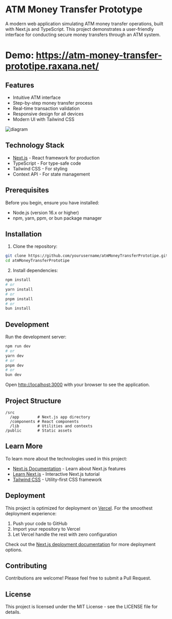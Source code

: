 # ATM Money Transfer Prototype

A modern web application simulating ATM money transfer operations, built with Next.js and TypeScript. This project demonstrates a user-friendly interface for conducting secure money transfers through an ATM system.

# Demo: https://atm-money-transfer-prototipe.raxana.net/

## Features

- Intuitive ATM interface
- Step-by-step money transfer process
- Real-time transaction validation
- Responsive design for all devices
- Modern UI with Tailwind CSS

![diagram](https://github.com/user-attachments/assets/8eaa0f01-6464-49a5-8874-379fbd789132)

## Technology Stack

- [Next.js](https://nextjs.org) - React framework for production
- TypeScript - For type-safe code
- Tailwind CSS - For styling
- Context API - For state management

## Prerequisites

Before you begin, ensure you have installed:
- Node.js (version 16.x or higher)
- npm, yarn, ppm, or bun package manager

## Installation

1. Clone the repository:
```bash
git clone https://github.com/yourusername/atmMoneyTransferPrototipe.git
cd atmMoneyTransferPrototipe
```

2. Install dependencies:
```bash
npm install
# or
yarn install
# or
pnpm install
# or
bun install
```

## Development

Run the development server:

```bash
npm run dev
# or
yarn dev
# or
pnpm dev
# or
bun dev
```

Open [http://localhost:3000](http://localhost:3000) with your browser to see the application.

## Project Structure

```
/src
  /app        # Next.js app directory
  /components # React components
  /lib        # Utilities and contexts
/public       # Static assets
```

## Learn More

To learn more about the technologies used in this project:

- [Next.js Documentation](https://nextjs.org/docs) - Learn about Next.js features
- [Learn Next.js](https://nextjs.org/learn) - Interactive Next.js tutorial
- [Tailwind CSS](https://tailwindcss.com/docs) - Utility-first CSS framework

## Deployment

This project is optimized for deployment on [Vercel](https://vercel.com). For the smoothest deployment experience:

1. Push your code to GitHub
2. Import your repository to Vercel
3. Let Vercel handle the rest with zero configuration

Check out the [Next.js deployment documentation](https://nextjs.org/docs/app/building-your-application/deploying) for more deployment options.

## Contributing

Contributions are welcome! Please feel free to submit a Pull Request.

## License

This project is licensed under the MIT License - see the LICENSE file for details.
